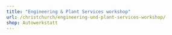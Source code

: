 ```yaml
---
title: "Engineering & Plant Services workshop"
url: /christchurch/engineering-und-plant-services-workshop/
shop: Autowerkstatt
---
```

